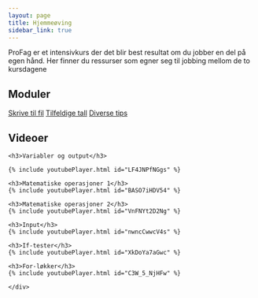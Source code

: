 ```yaml
---
layout: page
title: Hjemmeøving
sidebar_link: true
---
```


ProFag er et intensivkurs der det blir best resultat om du jobber en del på egen hånd. Her finner du ressurser som egner seg til jobbing mellom de to kursdagene 


<div class="card module-links col-centered">
    <div class="card-header">
        <h2>Moduler</h2>
    </div>
    <div class="card-body">
        <a href="./skriv_til_fil" class="btn btn-outline-primary materials-links">Skrive til fil</a>
	      <a href="./tilfeldige_tall" class="btn btn-outline-primary materials-links">Tilfeldige tall</a>
        <a href="./diverse_tips" class="btn btn-outline-primary materials-links">Diverse tips</a>
    </div>
</div> 

<div class="card module-links col-centered">
    <div class="card-header">
        <h2>Videoer</h2>
    </div>
    <div class="card-body">
    
    <h3>Variabler og output</h3>

    {% include youtubePlayer.html id="LF4JNPfNGgs" %}

    <h3>Matematiske operasjoner 1</h3>
    {% include youtubePlayer.html id="BASO7iHDV54" %}

    <h3>Matematiske operasjoner 2</h3>
    {% include youtubePlayer.html id="VnFNYt2D2Ng" %}

    <h3>Input</h3>
    {% include youtubePlayer.html id="nwncCwwcV4s" %}
    
    <h3>If-tester</h3>
    {% include youtubePlayer.html id="XkDoYa7aGwc" %}

    <h3>For-løkker</h3>
    {% include youtubePlayer.html id="C3W_5_NjHFw" %}

    </div>
</div> 

